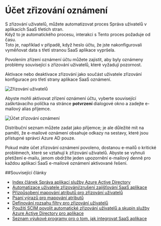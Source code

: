 <properties
    pageTitle="Oznámení o zřízení účtu | Microsoft Azure"
    description="Zjistěte, jak zajistit, aby byly oznámeny problémy související s zřizování uživatelů, které vyžadují pozornost povolením zřízení oznámení účtu."
    services="active-directory"
    documentationCenter=""
    authors="markusvi"
    manager="femila"
    editor=""/>

<tags
    ms.service="active-directory"
    ms.workload="identity"
    ms.tgt_pltfrm="na"
    ms.devlang="na"
    ms.topic="article"
    ms.date="10/10/2016"
    ms.author="markusvi"/>


# <a name="account-provisioning-notifications"></a>Účet zřizování oznámení

S zřizování uživatelů, můžete automatizovat proces Správa uživatelů v aplikacích SaaS třetích stran. <br>
Když to je automatického procesu, interakci s Tento proces požaduje od času. <br>
Toto je, například v případě, když heslo účtu, že jste nakonfigurovali vyměňovat data s třetí stranou SaaS aplikace vypršela. 

Povolením zřízení oznámení účtu můžete zajistit, aby byly oznámeny problémy související s zřizování uživatelů, které vyžadují pozornost.

Aktivace nebo deaktivace zřizování jako součást uživatele zřizování konfigurace pro třetí strany aplikace SaaS oznámení.

![Zřizování uživatelů][1] 



Abyste mohli aktivovat zřízení oznámení účtu, vyberte související zaškrtávacího políčka na stránce **potvrzení** dialogové okno a zadejte e-mailový alias příjemce.

![Účet zřizování oznámení][2]
 


Distribuční seznam můžete zadat jako příjemce; je ale důležité mít na paměti, že e-mailové oznámení obsahuje odkazy na sestavy, které jsou přístupné správci Azure AD pouze.

Pokud máte účet zřizování oznámení povoleno, dostanou e-mailů o kritické problémech, které se vztahují k zřizování uživatelů. Abyste se vyhnuli přetížení e-mailu, jenom obdržíte jeden upozornění e-mailový denně pro každou aplikaci SaaS e-mailové oznámení aktivované řešení.


##<a name="related-articles"></a>Související články

- [Index článek Správa aplikací služby Azure Active Directory](active-directory-apps-index.md)
- [Automatizace uživatele zřizování/zrušení zajišťování SaaS aplikace](active-directory-saas-app-provisioning.md)
- [Přizpůsobení mapování atributů pro zřizování uživatelů](active-directory-saas-customizing-attribute-mappings.md)
- [Psaní výrazů pro mapování atributů](active-directory-saas-writing-expressions-for-attribute-mappings.md)
- [Definování rozsahu filtry pro zřizování uživatelů](active-directory-saas-scoping-filters.md)
- [Použití SCIM povolit automatické zřizování uživatelů a skupin služby Azure Active Directory pro aplikace](active-directory-scim-provisioning.md)
- [Seznam výukové programy pro o tom, jak integrovat SaaS aplikace](active-directory-saas-tutorial-list.md)



<!--Image references-->
[1]: ./media/active-directory-saas-account-provisioning-notifications/ic766307.png
[2]: ./media/active-directory-saas-account-provisioning-notifications/ic766308.png
